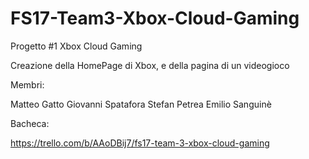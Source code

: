 # FS17-Team3-Xbox-Cloud-Gaming
Progetto #1 Xbox Cloud Gaming

Creazione della HomePage di Xbox, e della pagina di un videogioco

Membri:

Matteo Gatto
Giovanni Spatafora
Stefan Petrea
Emilio Sanguinè

Bacheca:

https://trello.com/b/AAoDBij7/fs17-team-3-xbox-cloud-gaming
